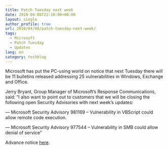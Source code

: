```yaml
---
title: Patch Tuesday next week
date: 2010-04-08T22:10:00+00:00
layout: single
author_profile: true
url: 2010/04/08/patch-tuesday-next-week/
tags:
  - Microsoft
  - Patch Tuesday
  - Updates
lang: en
category: techblog
---
```

Microsoft has put the PC-using world on notice that next Tuesday there will be 11 bulletins released addressing 25 vulnerabilities in Windows, Exchange and Office.

Jerry Bryant, Group Manager of Microsoft’s Response Communications, said: <span>&#8220;I also want to point out to customers that we will be closing the following open Security Advisories with next week’s updates:</span><span></p> 

<p>
  &#8212; Microsoft Security Advisory 981169 &#8211; Vulnerability in VBScript could allow remote code execution.</span><span></p> 
  
  <p>
    &#8212; Microsoft Security Advisory 977544 &#8211; Vulnerability in SMB could allow denial of service&#8221;</span>
  </p>
  
  <p>
    Advance notice <a href="http://blogs.technet.com/msrc/archive/2010/04/08/april-2010-bulletin-release-advance-notification.aspx" target="_blank">here</a>.
  </p>